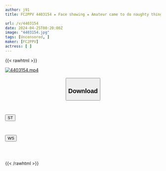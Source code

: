 ```yaml
---
author: j91
title: FC2PPV 4403154 ★ Face showing ★ Amateur came to do naughty things! Case | 40 Erotic nurse costume, Erika-chan (19) with erotic inverted nipples who learned masturbation early on [with bonus]

url: /v/4403154
date: 2024-04-25T00:20:00Z
image: "4403154.jpg"
tags: [Uncensored, ]
maker: [FC2PPV]
actress: [ ]
---
```



{{< rawhtml >}}

<div class="video" data-videoid="AqGZXOWozXtZxg">
    <a href="javascript:;">
        <img src="/v/4403154/4403154.jpg" width="WIDTH" height="HEIGHT" alt="4403154.mp4" loading="lazy">
    </a>
</div>

<script type="text/javascript" src="https://j91.asia/asset/on-demand-st.js"></script>

<br>
  <link rel="stylesheet" href="https://j91.asia/asset/bs5.css">
  
  <center>
  <button class="btn btn-primary" type="button" data-bs-toggle="collapse" data-bs-target=".multi-collapse" aria-expanded="false" aria-controls="multiCollapseExample1 multiCollapseExample2"><h2>Download</h2></button></center>
</p>
<div class="row">
  <div class="col">
    <div class="collapse multi-collapse" id="multiCollapseExample1">
      <div class="card card-body">
	      	      <br>
<div class="buttons">  
<p><a href="https://streamtape.to/v/AqGZXOWozXtZxg" target="_blank"><button class="btn-hover color-3"><i class="fa fa-download"></i> ST</button></a></p></div>
    </div>
  </div>
</div>
  <div class="col">
    <div class="collapse multi-collapse" id="multiCollapseExample2">
      <div class="card card-body">
	      <br>
<div class="buttons">
<p><a href="https://wolfstream.tv/x6zgwii3rou2" target="_blank"><button class="btn-hover color-8"><i class="fa fa-download"></i> WS</button></a></p></div>
<br><br>
      </div>
    </div>
  </div>
</div>

{{< /rawhtml >}}